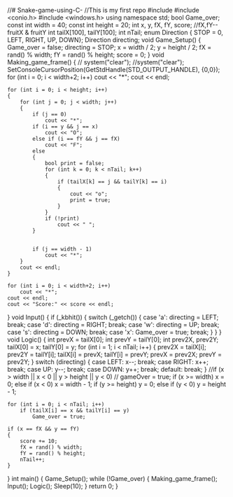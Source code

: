 //# Snake-game-using-C-
//This is my first repo
#include <iostream>
#include <conio.h>
#include <windows.h>
using namespace std;
bool Game_over;
const int width = 40;
const int height = 20;
int x, y, fX, fY, score; //fX,fY--fruitX & fruitY
int tailX[100], tailY[100];
int nTail;
enum Direction { STOP = 0, LEFT, RIGHT, UP, DOWN};
Direction directing;
void Game_Setup()
{
    Game_over = false;
    directing = STOP;
    x = width / 2;
    y = height / 2;
    fX = rand() % width;
    fY = rand() % height;
    score = 0;
}
void Making_game_frame()
{
    // system("clear"); //system("clear");
    SetConsoleCursorPosition(GetStdHandle(STD_OUTPUT_HANDLE), {0,0}); 
    for (int i = 0; i < width+2; i++)
        cout << "*";
    cout << endl;
 
    for (int i = 0; i < height; i++)
    {
        for (int j = 0; j < width; j++)
        {
            if (j == 0)
                cout << "*";
            if (i == y && j == x)
                cout << "O";
            else if (i == fY && j == fX)
                cout << "F";
            else
            {
                bool print = false;
                for (int k = 0; k < nTail; k++)
                {
                    if (tailX[k] == j && tailY[k] == i)
                    {
                        cout << "o";
                        print = true;
                    }
                }
                if (!print)
                    cout << " ";
            }
                 
 
            if (j == width - 1)
                cout << "*";
        }
        cout << endl;
    }
 
    for (int i = 0; i < width+2; i++)
        cout << "*";
    cout << endl;
    cout << "Score:" << score << endl;
}
void Input()
{
    if (_kbhit())
    {
        switch (_getch())
        {
        case 'a':
            directing = LEFT;
            break;
        case 'd':
            directing = RIGHT;
            break;
        case 'w':
            directing = UP;
            break;
        case 's':
            directing = DOWN;
            break;
        case 'x':
            Game_over = true;
            break;
        }
    }
}
void Logic()
{
    int prevX = tailX[0];
    int prevY = tailY[0];
    int prev2X, prev2Y;
    tailX[0] = x;
    tailY[0] = y;
    for (int i = 1; i < nTail; i++)
    {
        prev2X = tailX[i];
        prev2Y = tailY[i];
        tailX[i] = prevX;
        tailY[i] = prevY;
        prevX = prev2X;
        prevY = prev2Y;
    }
    switch (directing)
    {
    case LEFT:
        x--;
        break;
    case RIGHT:
        x++;
        break;
    case UP:
        y--;
        break;
    case DOWN:
        y++;
        break;
    default:
        break;
    }
    //if (x > width || x < 0 || y > height || y < 0)
    //  gameOver = true;
    if (x >= width) x = 0; else if (x < 0) x = width - 1;
    if (y >= height) y = 0; else if (y < 0) y = height - 1;
 
    for (int i = 0; i < nTail; i++)
        if (tailX[i] == x && tailY[i] == y)
            Game_over = true;
 
    if (x == fX && y == fY)
    {
        score += 10;
        fX = rand() % width;
        fY = rand() % height;
        nTail++;
    }
}
int main()
{
    Game_Setup();
    while (!Game_over)
    {
        Making_game_frame();
        Input();
        Logic();
        Sleep(10);
    }
    return 0;
}
